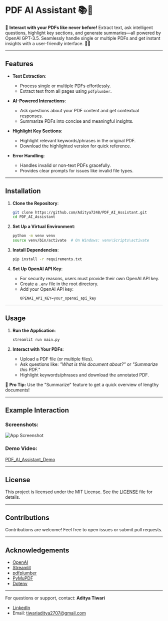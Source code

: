 # PDF AI Assistant 📚🤖

🚀 **Interact with your PDFs like never before!** Extract text, ask intelligent questions, highlight key sections, and generate summaries—all powered by OpenAI GPT-3.5. Seamlessly handle single or multiple PDFs and get instant insights with a user-friendly interface. 📃🌐

---

## **Features**

- **Text Extraction**:
  - Process single or multiple PDFs effortlessly.
  - Extract text from all pages using `pdfplumber`.

- **AI-Powered Interactions**:
  - Ask questions about your PDF content and get contextual responses.
  - Summarize PDFs into concise and meaningful insights.

- **Highlight Key Sections**:
  - Highlight relevant keywords/phrases in the original PDF.
  - Download the highlighted version for quick reference.

- **Error Handling**:
  - Handles invalid or non-text PDFs gracefully.
  - Provides clear prompts for issues like invalid file types.

---

## **Installation**

1. **Clone the Repository**:
   ```bash
   git clone https://github.com/Aditya7248/PDF_AI_Assistant.git
   cd PDF_AI_Assistant
   ```

2. **Set Up a Virtual Environment**:
   ```bash
   python -m venv venv
   source venv/bin/activate  # On Windows: venv\Scripts\activate
   ```

3. **Install Dependencies**:
   ```bash
   pip install -r requirements.txt
   ```

4. **Set Up OpenAI API Key**:
   - For security reasons, users must provide their own OpenAI API key.
   - Create a `.env` file in the root directory.
   - Add your OpenAI API key:
     ```plaintext
     OPENAI_API_KEY=your_openai_api_key
     ```

---

## **Usage**

1. **Run the Application**:
   ```bash
   streamlit run main.py
   ```

2. **Interact with Your PDFs**:
   - Upload a PDF file (or multiple files).
   - Ask questions like: *"What is this document about?"* or *"Summarize this PDF."*
   - Highlight keywords/phrases and download the annotated PDF.

🎉 **Pro Tip:** Use the "Summarize" feature to get a quick overview of lengthy documents!

---

## **Example Interaction**

### **Screenshots**:
![App Screenshot](demo.png)

### **Demo Video**:
[PDF_AI_Assistant_Demo](https://your-demo-video-link.com)

---

## **License**

This project is licensed under the MIT License. See the [LICENSE](LICENSE) file for details.

---

## **Contributions**

Contributions are welcome! Feel free to open issues or submit pull requests.

---

## **Acknowledgements**

- [OpenAI](https://platform.openai.com/)
- [Streamlit](https://streamlit.io/)
- [pdfplumber](https://github.com/jsvine/pdfplumber)
- [PyMuPDF](https://pymupdf.readthedocs.io/)
- [Dotenv](https://pypi.org/project/python-dotenv/)

---

For questions or support, contact:
**Aditya Tiwari**
- [LinkedIn](https://www.linkedin.com/in/aditya-tiwari-24b4b924a/)
- Email: tiwariaditya2707@gmail.com

